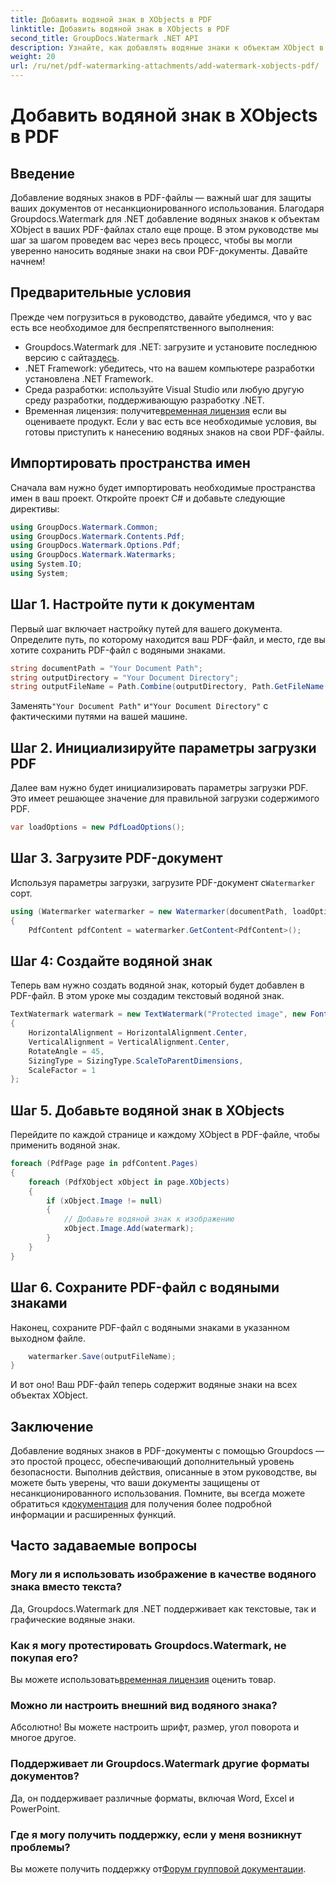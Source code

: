 ```yaml
---
title: Добавить водяной знак в XObjects в PDF
linktitle: Добавить водяной знак в XObjects в PDF
second_title: GroupDocs.Watermark .NET API
description: Узнайте, как добавлять водяные знаки к объектам XObject в PDF с помощью Groupdocs.Watermark для .NET. Следуйте нашему пошаговому руководству, чтобы упростить реализацию.
weight: 20
url: /ru/net/pdf-watermarking-attachments/add-watermark-xobjects-pdf/
---
```


# Добавить водяной знак в XObjects в PDF

## Введение
Добавление водяных знаков в PDF-файлы — важный шаг для защиты ваших документов от несанкционированного использования. Благодаря Groupdocs.Watermark для .NET добавление водяных знаков к объектам XObject в ваших PDF-файлах стало еще проще. В этом руководстве мы шаг за шагом проведем вас через весь процесс, чтобы вы могли уверенно наносить водяные знаки на свои PDF-документы. Давайте начнем!
## Предварительные условия
Прежде чем погрузиться в руководство, давайте убедимся, что у вас есть все необходимое для беспрепятственного выполнения:
-  Groupdocs.Watermark для .NET: загрузите и установите последнюю версию с сайта[здесь](https://releases.groupdocs.com/Watermark/net/).
- .NET Framework: убедитесь, что на вашем компьютере разработки установлена .NET Framework.
- Среда разработки: используйте Visual Studio или любую другую среду разработки, поддерживающую разработку .NET.
-  Временная лицензия: получите[временная лицензия](https://purchase.groupdocs.com/temporary-license/) если вы оцениваете продукт.
Если у вас есть все необходимые условия, вы готовы приступить к нанесению водяных знаков на свои PDF-файлы.
## Импортировать пространства имен
Сначала вам нужно будет импортировать необходимые пространства имен в ваш проект. Откройте проект C# и добавьте следующие директивы:
```csharp
using GroupDocs.Watermark.Common;
using GroupDocs.Watermark.Contents.Pdf;
using GroupDocs.Watermark.Options.Pdf;
using GroupDocs.Watermark.Watermarks;
using System.IO;
using System;
```
## Шаг 1. Настройте пути к документам
Первый шаг включает настройку путей для вашего документа. Определите путь, по которому находится ваш PDF-файл, и место, где вы хотите сохранить PDF-файл с водяными знаками.
```csharp
string documentPath = "Your Document Path";
string outputDirectory = "Your Document Directory";
string outputFileName = Path.Combine(outputDirectory, Path.GetFileName(documentPath));
```
 Заменять`"Your Document Path"` и`"Your Document Directory"` с фактическими путями на вашей машине.
## Шаг 2. Инициализируйте параметры загрузки PDF
Далее вам нужно будет инициализировать параметры загрузки PDF. Это имеет решающее значение для правильной загрузки содержимого PDF.
```csharp
var loadOptions = new PdfLoadOptions();
```
## Шаг 3. Загрузите PDF-документ
Используя параметры загрузки, загрузите PDF-документ с`Watermarker` сорт.
```csharp
using (Watermarker watermarker = new Watermarker(documentPath, loadOptions))
{
    PdfContent pdfContent = watermarker.GetContent<PdfContent>();
```
## Шаг 4: Создайте водяной знак
Теперь вам нужно создать водяной знак, который будет добавлен в PDF-файл. В этом уроке мы создадим текстовый водяной знак.
```csharp
TextWatermark watermark = new TextWatermark("Protected image", new Font("Arial", 8))
{
    HorizontalAlignment = HorizontalAlignment.Center,
    VerticalAlignment = VerticalAlignment.Center,
    RotateAngle = 45,
    SizingType = SizingType.ScaleToParentDimensions,
    ScaleFactor = 1
};
```
## Шаг 5. Добавьте водяной знак в XObjects
Перейдите по каждой странице и каждому XObject в PDF-файле, чтобы применить водяной знак.
```csharp
foreach (PdfPage page in pdfContent.Pages)
{
    foreach (PdfXObject xObject in page.XObjects)
    {
        if (xObject.Image != null)
        {
            // Добавьте водяной знак к изображению
            xObject.Image.Add(watermark);
        }
    }
}
```
## Шаг 6. Сохраните PDF-файл с водяными знаками
Наконец, сохраните PDF-файл с водяными знаками в указанном выходном файле.
```csharp
    watermarker.Save(outputFileName);
}
```
И вот оно! Ваш PDF-файл теперь содержит водяные знаки на всех объектах XObject.
## Заключение
 Добавление водяных знаков в PDF-документы с помощью Groupdocs — это простой процесс, обеспечивающий дополнительный уровень безопасности. Выполнив действия, описанные в этом руководстве, вы можете быть уверены, что ваши документы защищены от несанкционированного использования. Помните, вы всегда можете обратиться к[документация](https://tutorials.groupdocs.com/Watermark/net/) для получения более подробной информации и расширенных функций.
## Часто задаваемые вопросы
### Могу ли я использовать изображение в качестве водяного знака вместо текста?
Да, Groupdocs.Watermark для .NET поддерживает как текстовые, так и графические водяные знаки.
### Как я могу протестировать Groupdocs.Watermark, не покупая его?
 Вы можете использовать[временная лицензия](https://purchase.groupdocs.com/temporary-license/) оценить товар.
### Можно ли настроить внешний вид водяного знака?
Абсолютно! Вы можете настроить шрифт, размер, угол поворота и многое другое.
### Поддерживает ли Groupdocs.Watermark другие форматы документов?
Да, он поддерживает различные форматы, включая Word, Excel и PowerPoint.
### Где я могу получить поддержку, если у меня возникнут проблемы?
 Вы можете получить поддержку от[Форум групповой документации](https://forum.groupdocs.com/c/watermark/19).